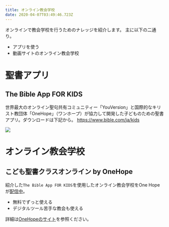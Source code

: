 ```yaml
---
title: オンライン教会学校
date: 2020-04-07T03:49:46.723Z
---
```

オンラインで教会学校を行うためのナレッジを紹介します。 主に以下の二通り。

* アプリを使う
* 動画サイトのオンライン教会学校

# 聖書アプリ

## The Bible App FOR KIDS

世界最大のオンライン聖句共有コミュニティー「YouVersion」と国際的なキリスト教団体「OneHope」（ワンホープ）が協力して開発した子どものための聖書アプリ。ダウンロードは下記から。 https://www.bible.com/ja/kids

![](/images/uploads/hero-1e2eb0d07503aa8268c0f84ea74dc694.png)

# オンライン教会学校

## こども聖書クラスオンライン by OneHope

紹介した`The Bible App FOR KIDS`を使用したオンライン教会学校をOne Hopeが[配信中](https://www.youtube.com/channel/UCuZkiqPoeAn-PvAkrJX4cRQ/about)。

* 無料でずっと使える
* デジタルツール苦手な教会も使える

詳細は[OneHopeのサイト](https://onehopejapan.net/2020/04/kodomo-seisho-class-online/)を参照ください。